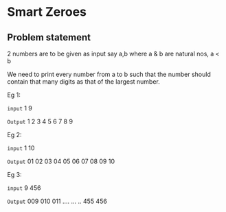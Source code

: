 # Smart Zeroes
## Problem statement

2 numbers are to be given as input say a,b where a & b are natural nos, a < b

We need to print every number from a to b such that the number should contain that many  digits as that of the largest number.

Eg 1:

`input`
1 9

`Output` 1 2 3 4 5 6 7 8 9

Eg 2:

`input`
1 10

`Output` 01 02 03 04 05 06 07 08 09 10


Eg 3:

`input`
9 456

`Output` 009 010 011 .... ... .. 455 456

